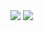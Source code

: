 <img src="https://github.com/yemery/FirstWebsite/blob/master/images/screencapture-file-C-Users-meryem-Documents-Dev-PROJECTS-WebsiteSlayer-v2-index-html-2022-10-21-00_27_04.png"/>
<img src="https://github.com/yemery/FirstWebsite/blob/master/images/screencapture-file-C-Users-meryem-Documents-Dev-PROJECTS-WebsiteSlayer-v2-index-html-2022-10-21-00_28_00.png"/>
